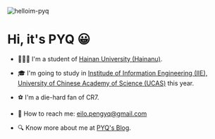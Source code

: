 ![helloim-pyq](https://cdn.jsdelivr.net/gh/Eilopyq/Gallery/img/202112011202208.svg)

# Hi, it's PYQ 😀

- 👨🏻‍🎓 I'm a student of [Hainan University (Hainanu)](https://ha.hainanu.edu.cn/home2020/).  

- 🎓 I'm going to study in [Institude of Information Engineering (IIE), University of Chinese Academy of Science (UCAS)](http://www.iie.ac.cn/) this year.  

- ⚽ I'm a die-hard fan of CR7.   

- 💌 How to reach me: [eilo.pengyq@gmail.com](mailto:eilo.pengyq@gmail.com)

- 🔍 Know more about me at [PYQ's Blog](https://www.pengyq.top).

  

  

  

